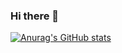 ### Hi there 👋
[![Anurag's GitHub stats](https://github-readme-stats.vercel.app/api?username=Fredrick-245)](https://github.com/anuraghazra/github-readme-stats)
<!--
**Fredrick-245/Fredrick-245** is a ✨ _special_ ✨ repository because its `README.md` (this file) appears on your GitHub profile.

Here are some ideas to get you started:

- 🔭 I’m currently working on ...
- 🌱 I’m currently learning ...
- 👯 I’m looking to collaborate on ...
- 🤔 I’m looking for help with ...
- 💬 Ask me about ...
- 📫 How to reach me: ...
- 😄 Pronouns: ...
- ⚡ Fun fact: ...
-->
